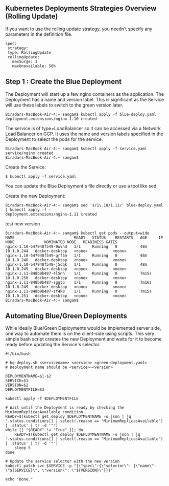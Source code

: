 ## Kubernetes Deployments Strategies Overview (Rolling Update)
If you want to use the rolling update strategy, you needn’t specify any parameters in the definition file.


```
spec:
 strategy:
 type: RollingUpdate
 rollingUpdate:
   maxSurge: 1
   maxUnavailable: 50%

```

## Step 1 : Create the Blue Deployment

The Deployment will start up a few nginx containers as the application. The Deployment has a name and version label. This is significant as the Service will use these labels to switch to the green version later.

```
Biradars-MacBook-Air-4:~ sangam$ kubectl apply -f blue-deploy.yaml
deployment.extensions/nginx-1.10 created
```
The service is of type=LoadBalancer so it can be accessed via a Network Load Balancer on GCP. It uses the name and version labels specified in the Deployment to select the pods for the service.

```
Biradars-MacBook-Air-4:~ sangam$ kubectl apply -f service.yaml
service/nginx created
Biradars-MacBook-Air-4:~ sangam$ 
```
Create the Service:
```
$ kubectl apply -f service.yaml
```
You can update the Blue Deployment's file directly or use a tool like sed:

Create the new Deployment:
```
Biradars-MacBook-Air-4:~ sangam$ sed 's/1\.10/1.11/' blue-deploy.yaml | kubectl apply -f -
deployment.extensions/nginx-1.11 created
```
test new version 
```
Biradars-MacBook-Air-4:~ sangam$ kubectl get pods --output=wide
NAME                          READY   STATUS    RESTARTS   AGE     IP           NODE             NOMINATED NODE   READINESS GATES
nginx-1.10-547948f549-9wvhd   1/1     Running   0          48m     10.1.0.244   docker-desktop   <none>           <none>
nginx-1.10-547948f549-grf5m   1/1     Running   0          48m     10.1.0.246   docker-desktop   <none>           <none>
nginx-1.10-547948f549-j5cqk   1/1     Running   0          48m     10.1.0.245   docker-desktop   <none>           <none>
nginx-1.11-848b9b487-4l5nh    1/1     Running   0          7m15s   10.1.0.250   docker-desktop   <none>           <none>
nginx-1.11-848b9b487-sggtp    1/1     Running   0          7m16s   10.1.0.249   docker-desktop   <none>           <none>
nginx-1.11-848b9b487-zf4k8    1/1     Running   0          7m15s   10.1.0.251   docker-desktop   <none>           <none>
Biradars-MacBook-Air-4:~ sangam$ 
```

## Automating Blue/Green Deployments

While ideally Blue/Green Deployments would be implemented server side, one way to automate them is on the client-side using scripts. This very simple bash script creates the new Deployment and waits for it to become ready before updating the Service's selector.

```
#!/bin/bash

# bg-deploy.sh <servicename> <version> <green-deployment.yaml>
# Deployment name should be <service>-<version>

DEPLOYMENTNAME=$1-$2
SERVICE=$1
VERSION=$2
DEPLOYMENTFILE=$3

kubectl apply -f $DEPLOYMENTFILE

# Wait until the Deployment is ready by checking the MinimumReplicasAvailable condition.
READY=$(kubectl get deploy $DEPLOYMENTNAME -o json | jq '.status.conditions[] | select(.reason == "MinimumReplicasAvailable") | .status' | tr -d '"')
while [[ "$READY" != "True" ]]; do
    READY=$(kubectl get deploy $DEPLOYMENTNAME -o json | jq '.status.conditions[] | select(.reason == "MinimumReplicasAvailable") | .status' | tr -d '"')
    sleep 5
done

# Update the service selector with the new version
kubectl patch svc $SERVICE -p "{\"spec\":{\"selector\": {\"name\": \"${SERVICE}\", \"version\": \"${VERSION}\"}}}"

echo "Done."


```



